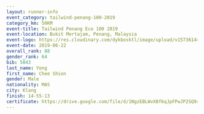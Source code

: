 ```yaml
--- 
layout: runner-info 
event_category: tailwind-penang-100-2019 
category_km: 50KM 
event-title: Tailwind Penang Eco 100 2019 
event-location: Bukit Mertajam, Penang, Malaysia 
event-logo: https://res.cloudinary.com/dykbosktl/image/upload/v1573614442/Logo/Logo_gqlzi3.jpg 
event-date: 2019-06-22 
overall_rank: 88
gender_rank: 64
bib: 5043
last_name: Yong
first_name: Chee Shion
gender: Male
nationality: MAS
city: Klang
finish: 14-55-13
certificate: https://drive.google.com/file/d/1NgzEBLWvXBf6qJpFPwJP2SQ9r3olxkBk/view?usp=sharing
--- 
```

